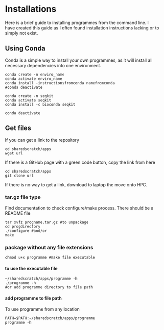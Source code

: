 # Installations
Here is a brief guide to installing programmes from the command line. I have created this guide as I often found installation instructions lacking or to simply not exist.  

## Using Conda
Conda is a simple way to install your own programmes, as it will install all necessary dependencies into one environment.  
```
conda create -n enviro_name
conda activate enviro_name
conda install -instructionsfromconda namefromconda
#conda deactivate
```
```
conda create -n seqkit
conda activate seqkit
conda install -c bioconda seqkit
```
```
conda deactivate
```

## Get files
If you can get a link to the repository
```
cd sharedscratch/apps
wget url
```
If there is a GitHub page with a green code button, copy the link from here
```
cd sharedscratch/apps
git clone url
```
If there is no way to get a link, download to laptop the move onto HPC.

### tar.gz file type
Find documentation to check configure/make process. There should be a README file
```
tar xvfz progname.tar.gz #to unpackage
cd progdirectory
./configure #and/or
make
```

### package without any file extensions
```
chmod u+x programme #make file executable
```
#### to use the executable file
```
~/sharedscratch/apps/programme -h
./programme -h
#or add programme directory to file path
```
#### add programme to file path
To use programme from any location
```
PATH=$PATH:~/sharedscratch/apps/programme
programme -h
```

